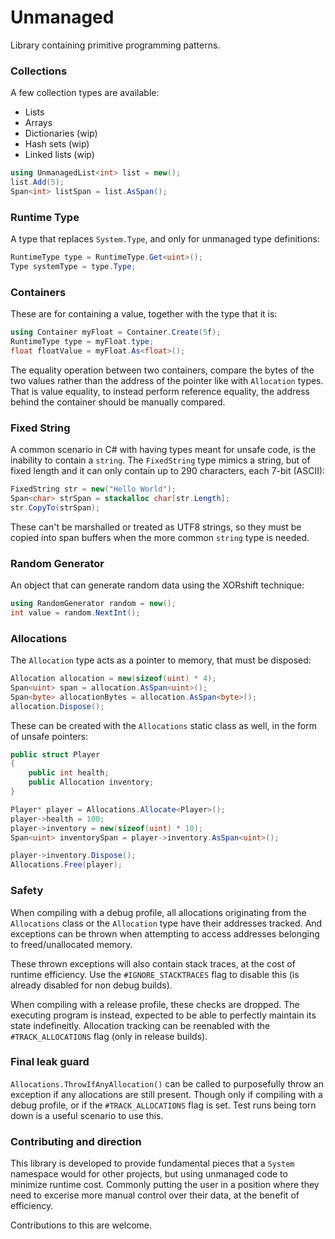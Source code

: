 # Unmanaged
Library containing primitive programming patterns.

### Collections
A few collection types are available:
- Lists
- Arrays
- Dictionaries (wip)
- Hash sets (wip)
- Linked lists (wip)
```cs
using UnmanagedList<int> list = new();
list.Add(5);
Span<int> listSpan = list.AsSpan();
```

### Runtime Type
A type that replaces `System.Type`, and only for unmanaged type definitions:
```cs
RuntimeType type = RuntimeType.Get<uint>();
Type systemType = type.Type;
```

### Containers
These are for containing a value, together with the type that it is:
```cs
using Container myFloat = Container.Create(5f);
RuntimeType type = myFloat.type;
float floatValue = myFloat.As<float>();
```

The equality operation between two containers, compare the bytes of the two values rather than the
address of the pointer like with `Allocation` types. That is value equality, to instead perform reference
equality, the address behind the container should be manually compared.

### Fixed String
A common scenario in C# with having types meant for unsafe code, is the inability to contain a `string`.
The `FixedString` type mimics a string, but of fixed length and it can only contain up to 290 characters, each 7-bit (ASCII):
```cs
FixedString str = new("Hello World");
Span<char> strSpan = stackalloc char[str.Length];
str.CopyTo(strSpan);
```

These can't be marshalled or treated as UTF8 strings, so they must be copied into span buffers when
the more common `string` type is needed.

### Random Generator
An object that can generate random data using the XORshift technique:
```cs
using RandomGenerator random = new();
int value = random.NextInt();
```

### Allocations
The `Allocation` type acts as a pointer to memory, that must be disposed:
```cs
Allocation allocation = new(sizeof(uint) * 4);
Span<uint> span = allocation.AsSpan<uint>();
Span<byte> allocationBytes = allocation.AsSpan<byte>();
allocation.Dispose();
```
These can be created with the `Allocations` static class as well, in the form of unsafe pointers:
```cs
public struct Player 
{
    public int health;
    public Allocation inventory;
}

Player* player = Allocations.Allocate<Player>();
player->health = 100;
player->inventory = new(sizeof(uint) * 10);
Span<uint> inventorySpan = player->inventory.AsSpan<uint>();

player->inventory.Dispose();
Allocations.Free(player);
```

### Safety
When compiling with a debug profile, all allocations originating from the `Allocations`
class or the `Allocation` type have their addresses tracked. And exceptions can
be thrown when attempting to access addresses belonging to freed/unallocated memory.

These thrown exceptions will also contain stack traces, at the cost of runtime efficiency.
Use the `#IGNORE_STACKTRACES` flag to disable this (is already disabled for non debug builds).

When compiling with a release profile, these checks are dropped. The executing program
is instead, expected to be able to perfectly maintain its state indefineitly. Allocation
tracking can be reenabled with the `#TRACK_ALLOCATIONS` flag (only in release builds).

### Final leak guard
`Allocations.ThrowIfAnyAllocation()` can be called to purposefully throw an exception if any allocations
are still present. Though only if compiling with a debug profile, or if the `#TRACK_ALLOCATIONS` flag is set.
Test runs being torn down is a useful scenario to use this.

### Contributing and direction
This library is developed to provide fundamental pieces that a `System` namespace would
for other projects, but using unmanaged code to minimize runtime cost. Commonly putting the user in a position
where they need to excerise more manual control over their data, at the benefit of efficiency.

Contributions to this are welcome.
